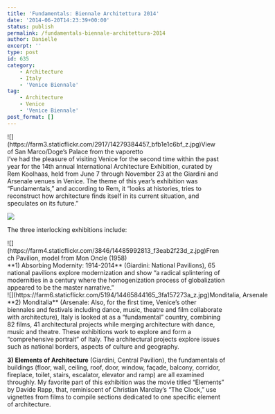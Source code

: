 ```yaml
---
title: 'Fundamentals: Biennale Architettura 2014'
date: '2014-06-20T14:23:39+00:00'
status: publish
permalink: /fundamentals-biennale-architettura-2014
author: Danielle
excerpt: ''
type: post
id: 635
category:
    - Architecture
    - Italy
    - 'Venice Biennale'
tag:
    - Architecture
    - Venice
    - 'Venice Biennale'
post_format: []
---
```

<div class="wp-caption alignnone" style="width: 490px">![](https://farm3.staticflickr.com/2917/14279384457_bfb1e1c6bf_z.jpg)View of San Marco/Doge’s Palace from the vaporetto

</div>I’ve had the pleasure of visiting Venice for the second time within the past year for the 14th annual International Architecture Exhibition, curated by Rem Koolhaas, held from June 7 through November 23 at the Giardini and Arsenale venues in Venice. The theme of this year’s exhibition was “Fundamentals,” and according to Rem, it “looks at histories, tries to reconstruct how architecture finds itself in its current situation, and speculates on its future.”

![](https://farm6.staticflickr.com/5489/14464698164_d99bce24e3_z.jpg)

The three interlocking exhibitions include:

<div class="wp-caption alignnone" style="width: 490px">![](https://farm4.staticflickr.com/3846/14485992813_f3eab2f23d_z.jpg)French Pavilion, model from Mon Oncle (1958)

</div>**1) Absorbing Modernity: 1914-2014** (Giardini: National Pavilions), 65 national pavilions explore modernization and show “a radical splintering of modernities in a century where the homogenization process of globalization appeared to be the master narrative.”

<div class="wp-caption alignnone" style="width: 650px">![](https://farm6.staticflickr.com/5194/14465844165_3fa157273a_z.jpg)Monditalia, Arsenale

</div>**2) Monditalia** (Arsenale: Also, for the first time, Venice’s other biennales and festivals including dance, music, theatre and film collaborate with architecture), Italy is looked at as a “fundamental” country, combining 82 films, 41 architectural projects while merging architecture with dance, music and theatre. These exhibitions work to explore and form a “comprehensive portrait” of Italy. The architectural projects explore issues such as national borders, aspects of culture and geography.

**3) Elements of Architecture** (Giardini, Central Pavilion), the fundamentals of buildings (floor, wall, ceiling, roof, door, window, façade, balcony, corridor, fireplace, toilet, stairs, escalator, elevator and ramp) are all examined throughly. My favorite part of this exhibition was the movie titled “Elements” by Davide Rapp, that, reminiscent of Christian Marclay’s “The Clock,” use vignettes from films to compile sections dedicated to one specific element of architecture.<span style="line-height: 1.5; font-size: 0.8em;">  
</span>
